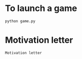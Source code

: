 <!-- python3 installed -->
# To launch a game
```
python game.py
```

# Motivation letter
```
Motivation letter
```
